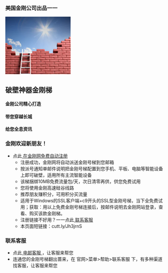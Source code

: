 ### 美国金刚公司出品一一
![image](kklogo-athird.png)
## 破壁神器金刚梯

#### 金刚公司精心打造
#### 带您穿越长城
#### 给您全息资讯


### 金刚欢迎新朋友！
- 点此[ 在金刚网免费自动注册 ](https://amazon135.com/midman/testfm.php)
  - 注册成功，金刚网将自动派送金刚号梯到您邮箱
  - 按派号通知单邮件说明把金刚号梯配置到您手机、平板、电脑等智能设备上即可破壁，适用所有主流智能设备
  - 该梯捆绑10MB免费流量包/天，次日清零再供，供您免费试用
  - 您将使用金刚高速硅谷线路
  - 推荐朋友赚积分，可用积分买流量
  - 适用于Windows的SSL客户端+c9开头的SSL型金刚号梯，当下全免费试用；获取：用以上免费金刚号梯连接后，按邮件说明去金刚网站登录，查看、购买该款金刚梯。
  - 注册链接不好用？一一点此[ 联系客服 ](mailto:cs@a2zitpro.com)
  - 本页面短链接：cutt.ly/Jh3jrnS

### 联系客服
- 点此[ 电邮客服 ](mailto:cs@a2zitpro.com)，让客服来帮您
- 连通您的金刚号梯翻出蔷来，在 官网>菜单>帮助>联系客服 下，有多种渠道找客服，让客服来帮您




